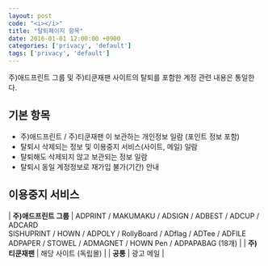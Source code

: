 ```yaml
---
layout: post
code: "<i></i>"
title: "탈퇴페이지 항목"
date: 2016-01-01 12:00:00 +0900
categories: ['privacy', 'default']
tags: ['privacy', 'default']
---
```


주)애드프린트 그룹 및 주)티쿤재팬 사이트의 탈퇴를 포함한 계정 관련 내용은 통일한다.  

## 기본 항목
- 주)애드프린트 / 주)티쿤재팬 이 보관하는 개인정보 일람 (포인트 정보 포함)
- 탈퇴시 삭제되는 정보 및 이용중지 서비스(사이트, 메일) 일람
- 탈퇴해도 삭제되지 않고 보관되는 정보 일람
- 탈퇴시 동일 계정정보로 재가입 불가(기간) 안내

## 이용중지 서비스

| **주)애드프린트 그룹** | ADPRINT / MAKUMAKU / ADSIGN / ADBEST / ADCUP / ADCARD<br />SISHUPRINT / HOWN / ADPOLY / RollyBoard / ADflag / ADTee / ADFILE<br />ADPAPER / STOWEL / ADMAGNET / HOWN Pen / ADPAPABAG (18개) |
| **주)티쿤재팬** | 해당 사이트 (독립몰) |
| **공통** | 광고 메일 |